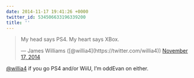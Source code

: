 ```yaml
---
date: 2014-11-17 19:41:26 +0000
twitter_id: 534506633196339200
title: ''
---
```


<blockquote class="twitter-tweet"><p lang="en" dir="ltr">My head says PS4. My heart says XBox.</p>&mdash; James Williams ([@willia4](https://twitter.com/willia4)) <a href="https://twitter.com/willia4/status/534443683148333056?ref_src=twsrc%5Etfw">November 17, 2014</a></blockquote>
<script async src="https://platform.twitter.com/widgets.js" charset="utf-8"></script>

[@willia4](https://twitter.com/willia4) if you go PS4 and/or WiiU, I’m oddEvan on either.
